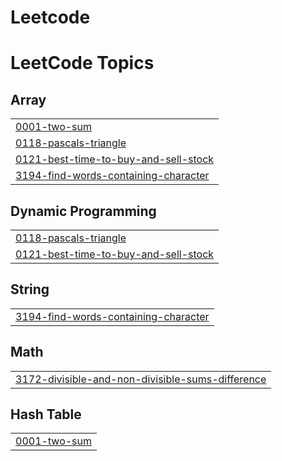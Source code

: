 # Leetcode
<!---LeetCode Topics Start-->
# LeetCode Topics
## Array
|  |
| ------- |
| [0001-two-sum](https://github.com/kartik-18/Leetcode/tree/master/0001-two-sum) |
| [0118-pascals-triangle](https://github.com/kartik-18/Leetcode/tree/master/0118-pascals-triangle) |
| [0121-best-time-to-buy-and-sell-stock](https://github.com/kartik-18/Leetcode/tree/master/0121-best-time-to-buy-and-sell-stock) |
| [3194-find-words-containing-character](https://github.com/kartik-18/Leetcode/tree/master/3194-find-words-containing-character) |
## Dynamic Programming
|  |
| ------- |
| [0118-pascals-triangle](https://github.com/kartik-18/Leetcode/tree/master/0118-pascals-triangle) |
| [0121-best-time-to-buy-and-sell-stock](https://github.com/kartik-18/Leetcode/tree/master/0121-best-time-to-buy-and-sell-stock) |
## String
|  |
| ------- |
| [3194-find-words-containing-character](https://github.com/kartik-18/Leetcode/tree/master/3194-find-words-containing-character) |
## Math
|  |
| ------- |
| [3172-divisible-and-non-divisible-sums-difference](https://github.com/kartik-18/Leetcode/tree/master/3172-divisible-and-non-divisible-sums-difference) |
## Hash Table
|  |
| ------- |
| [0001-two-sum](https://github.com/kartik-18/Leetcode/tree/master/0001-two-sum) |
<!---LeetCode Topics End-->